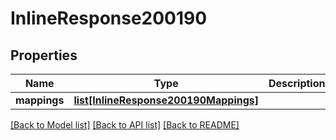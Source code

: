 # InlineResponse200190

## Properties
Name | Type | Description | Notes
------------ | ------------- | ------------- | -------------
**mappings** | [**list[InlineResponse200190Mappings]**](InlineResponse200190Mappings.md) |  | [optional] 

[[Back to Model list]](../README.md#documentation-for-models) [[Back to API list]](../README.md#documentation-for-api-endpoints) [[Back to README]](../README.md)

